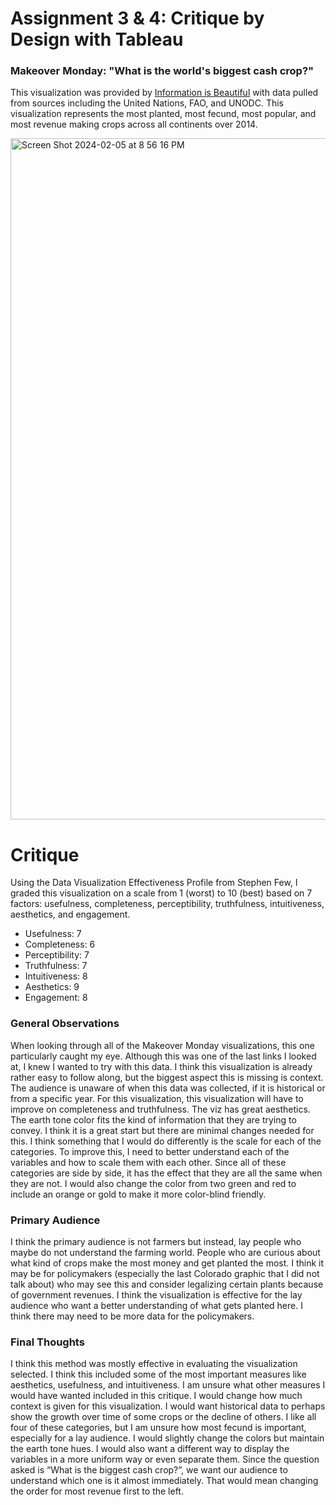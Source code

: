 # Assignment 3 & 4: Critique by Design with Tableau

### Makeover Monday: "What is the world's biggest cash crop?"
This visualization was provided by [Information is Beautiful](https://informationisbeautiful.net/visualizations/what-is-the-worlds-biggest-cash-crop/) with data pulled from sources including the United Nations, FAO, and UNODC. This visualization represents the most planted, most fecund, most popular, and most revenue making crops across all continents over 2014. 

<img width="1090" alt="Screen Shot 2024-02-05 at 8 56 16 PM" src="https://github.com/ErikaHeffernen/Heffernen-Portfolio/assets/70291703/ddf7cb46-a269-46d1-84e8-02c25d405931">

# Critique
Using the Data Visualization Effectiveness Profile from Stephen Few, I graded this visualization on a scale from 1 (worst) to 10 (best) based on 7 factors: usefulness, completeness, perceptibility, truthfulness, intuitiveness, aesthetics, and engagement. 
* Usefulness: 7
* Completeness: 6
* Perceptibility: 7
* Truthfulness: 7
* Intuitiveness: 8
* Aesthetics: 9
* Engagement: 8

### General Observations
When looking through all of the Makeover Monday visualizations, this one particularly caught my eye. Although this was one of the last links I looked at, I knew I wanted to try with this data. I think this visualization is already rather easy to follow along, but the biggest aspect this is missing is context. The audience is unaware of when this data was collected, if it is historical or from a specific year. For this visualization, this visualization will have to improve on completeness and truthfulness. The viz has great aesthetics. The earth tone color fits the kind of information that they are trying to convey. I think it is a great start but there are minimal changes needed for this. I think something that I would do differently is the scale for each of the categories. To improve this, I need to better understand each of the variables and how to scale them with each other. Since all of these categories are side by side, it has the effect that they are all the same when they are not. I would also change the color from two green and red to include an orange or gold to make it more color-blind friendly. 

### Primary Audience
I think the primary audience is not farmers but instead, lay people who maybe do not understand the farming world. People who are curious about what kind of crops make the most money and get planted the most. I think it may be for policymakers (especially the last Colorado graphic that I did not talk about) who may see this and consider legalizing certain plants because of government revenues. I think the visualization is effective for the lay audience who want a better understanding of what gets planted here. I think there may need to be more data for the policymakers. 

### Final Thoughts
I think this method was mostly effective in evaluating the visualization selected. I think this included some of the most important measures like aesthetics, usefulness, and intuitiveness. I am unsure what other measures I would have wanted included in this critique. I would change how much context is given for this visualization. I would want historical data to perhaps show the growth over time of some crops or the decline of others. I like all four of these categories, but I am unsure how most fecund is important, especially for a lay audience. I would slightly change the colors but maintain the earth tone hues. I would also want a different way to display the variables in a more uniform way or even separate them. Since the question asked is “What is the biggest cash crop?”, we want our audience to understand which one is it almost immediately. That would mean changing the order for most revenue first to the left. 

